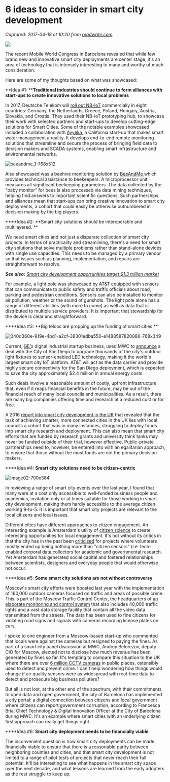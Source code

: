 # 6 ideas to consider in smart city development

_Captured: 2017-04-18 at 10:20 from [readwrite.com](http://readwrite.com/2017/04/17/6-ideas-consider-smart-city-development-cl1/)_

![](http://readwrite.com/wp-content/uploads/7705-CityGuideImage-e1492498216399.jpg)

The recent Mobile World Congress in Barcelona revealed that while few brand new and innovative smart city deployments are center stage, it's an area of technology that is intensely interesting to many and worthy of much consideration.

Here are some of my thoughts based on what was showcased:

**Idea #1: ****Traditional industries should continue to form alliances with start-ups to create innovative solutions to local problems**

In 2017, Deutsche Telekom will [roll out NB-IoT](https://www.telekom.com/en/media/media-information/archive/deutsche-telekom-rolls-out-narrowband-iot-network-across-europe-486128) commercially in eight countries: Germany, the Netherlands, Greece, Poland, Hungary, Austria, Slovakia, and Croatia. They used their NB-IoT prototyping hub, to showcase their work with selected partners and start-ups to develop cutting-edge solutions for Smart Cities. Some of the notable examples showcased included a collaboration with [Ayyeka](https://ayyeka.com/), a California start-up that makes smart water management a reality. It develops end-to-end remote monitoring solutions that streamline and secure the process of bringing field data to decision makers and SCADA systems, enabling smart infrastructure and environmental networks.

![beeandme_1-768x512](http://15809-presscdn-0-93.pagely.netdna-cdn.com/wp-content/uploads/beeandme_1-768x512.jpg)

Also showcased was a beehive monitoring solution by [BeeAndMe ](http://beeand.me/)which provides technical assistance to beekeepers: A microprocessor unit measures all significant beekeeping parameters. The data collected by the "baby monitor" for bees is also processed via data mining techniques, helping find answers to important scientific questions. Such partnerships and alliances mean that start-ups can bring creative innovation to smart city deployments, a cohort that could easily be otherwise outnumbered in decision making by the big players.

****Idea #2: **Smart city solutions should be interoperable and multilayered. **

We need smart cities and not just a disparate collection of smart city projects. In terms of practicality and streamlining, there's a need for smart city solutions that solve multiple problems rather than stand-alone devices with single use capacities. This needs to be managed by a primary vendor so that issues such as planning, implementation, and repairs are straightforward to resolve.

_**See also:** [Smart city development opportunities target $1.3 trillion market](http://readwrite.com/2017/03/28/smart-city-investment-opportunities-target-1-6-trillion-market-cl4/)_

For example, a light pole was showcased by AT&T equipped with sensors that can communicate to public safety and traffic officials about road, parking and pedestrian conditions. Sensors can also be installed to monitor air pollution, weather or the sound of gunshots. The light pole alone has a range of different abilities (with more to come) as well as data that is distributed to multiple service providers. It is important that stewardship for the device is clear and straightforward.

****Idea #3: **Big telcos are propping up the funding of smart cities **

![040d360e-919e-4bd1-a2cf-38301edba550-e1488587820886-768x349](http://15809-presscdn-0-93.pagely.netdna-cdn.com/wp-content/uploads/040d360e-919e-4bd1-a2cf-38301edba550-e1488587820886-768x349.jpg)

Current, [GE'](http://www.ge.com/)s digital industrial startup business, used MWC to [announce](http://hub.currentbyge.com/h/i/330684840-san-diego-to-deploy-world-s-largest-smart-city-iot-platform-with-current-powered-by-ge/271932) a deal with the City of San Diego to upgrade thousands of the city's outdoor light fixtures to sensor-enabled LED technology, making it the world's largest smart city IoT platform. AT&T will act as the data carrier and provide highly secure connectivity for the San Diego deployment, which is expected to save the city approximately $2.4 million in annual energy costs.

Such deals involve a reasonable amount of costly, upfront infrastructure that, even if it reaps financial benefits in the future, may be out of the financial reach of many local councils and municipalities. As a result, there are many big companies offering time and research at a reduced cost or for free.

A 2016 [report into smart city development in the UK](http://readwrite.com/2016/07/31/five-major-barriers-smart-cities-cl1/) that revealed that the task of achieving smarter, more connected cities in the UK lies with local councils a cohort that was in many instances, struggling to deploy funds into smart city research and deployment. This can also mean that smart city efforts that are funded by research grants and university think tanks may never be funded outside of their trial, however effective. Public-private partnerships need to, however, be entered into with an egalitarian approach, to ensure that those without the most funds are not the primary decision makers.

****Idea #4: **Smart city solutions need to be citizen-centric**

![image02-700x384](http://15809-presscdn-0-93.pagely.netdna-cdn.com/wp-content/uploads/image02-700x384.jpg)

In reviewing a range of smart city events over the last year, I found that many were at a cost only accessible to well-funded business people and academics, invitation only or at times suitable for those working in smart city development, making them hardly accessible to the average citizen working 9-to-5. It is important that smart city projects are relevant to the local citizens and local issues.

Different cities have different approaches to citizen engagement. An interesting example is Amsterdam's utility of [citizen science](https://nexpaq.com/news/iot-and-citizen-data-the-first-step-in-eliminating-air-pollution/) to create interesting opportunities for local engagement. It's not without its critics in that the city has in the past been [criticized](https://www.waag.org/sites/waag/files/public/media/publicaties/amsterdam-smart-citizen-lab-publicatie.pdf) for projects where volunteers mostly ended up being nothing more than "citizen sensors" (i.e. tech-enabled corporal data collectors for academic and governmental research. Yet Amsterdam has generated social capital and fostered relationships between scientists, designers and everyday people that would otherwise not occur.

****Idea #5: **Some smart city solutions are not without controversy**

Moscow's smart city efforts were boosted last year with the implementation of 160,000 outdoor cameras focused on traffic and areas of possible crime. This is part of the Moscow Traffic Control Center, the headquarters of [an elaborate monitoring and control system](https://www.nytimes.com/2016/09/30/world/europe/moscow-traffic-laws-pedestrians.html?_r=0) that also includes 40,000 traffic lights and a vast data storage facility that contain all the video data transmitted from the streets. The data has been used to fine citizens for violating road signs and signals with cameras recording license plates on cars.

I spoke to one engineer from a Moscow-based start-up who commented that locals were against the cameras but resigned to paying the fines. As part of a smart city panel discussion at MWC, Andrey Belorezov, deputy CIO for Moscow, elected not to disclose how much revenue has been generated by fines so far. It's tempting to compare this situation to the UK where there are over [6 million CCTV cameras](https://www.theguardian.com/world/2015/jan/06/tony-porter-surveillance-commissioner-risk-cctv-public-transparent) in public places, ostensibly used to detect and prevent crime. I can't help wondering how things would change if air quality sensors were as widespread with real-time data to detect and prosecute big business polluters?

But all is not lost, at the other end of the spectrum, with their commitments to open data and open government, the city of Barcelona has implemented a city portal: a digital connection between citizens and local government where citizens can report government corruption, according to Francesca Bria, Chief Technology & Digital Innovation Officer at the City of Barcelona during MWC. It's an example where smart cities with an underlying citizen first approach can really get things right.

****Idea #6: **Smart city deployment needs to be financially viable**

The inconvenient question is how smart city deployments can be made financially viable to ensure that there is a reasonable parity between neighboring counties and cities, and that smart city development is not limited to a range of pilot tests of projects that never reach their full potential. It'll be interesting to see what happens in the smart city space over the next decade, and what lessons are learned from the early adopters as the rest struggle to keep up.
